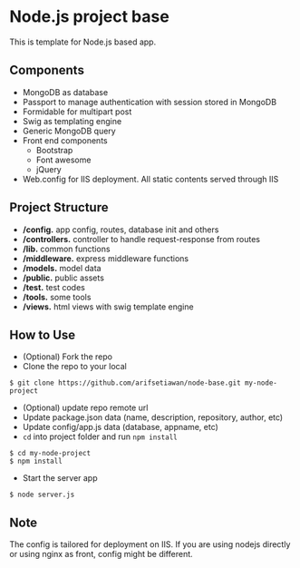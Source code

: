 
Node.js project base 
==========

This is template for Node.js based app.

## Components

* MongoDB as database
* Passport to manage authentication with session stored in MongoDB
* Formidable for multipart post
* Swig as templating engine
* Generic MongoDB query
* Front end components
    * Bootstrap
    * Font awesome
    * jQuery
* Web.config for IIS deployment. All static contents served through IIS

## Project Structure

* **/config.** app config, routes, database init and others
* **/controllers.** controller to handle request-response from routes
* **/lib.** common functions
* **/middleware.** express middleware functions
* **/models.** model data
* **/public.** public assets
* **/test.** test codes
* **/tools.** some tools
* **/views.** html views with swig template engine

## How to Use

* (Optional) Fork the repo
* Clone the repo to your local

```
$ git clone https://github.com/arifsetiawan/node-base.git my-node-project
```

* (Optional) update repo remote url
* Update package.json data (name, description, repository, author, etc)
* Update config/app.js data (database, appname, etc)
* `cd` into project folder and run `npm install` 

```
$ cd my-node-project
$ npm install
```

* Start the server app

```
$ node server.js
```

## Note

The config is tailored for deployment on IIS. If you are using nodejs directly or using nginx as front, config might be different.

